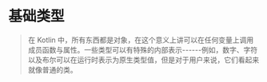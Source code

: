 # 基础类型

> 在 Kotlin 中，所有东西都是对象，在这个意义上讲可以在任何变量上调用成员函数与属性。一些类型可以有特殊的内部表示------例如，数字、字符以及布尔可以在运行时表示为原生类型值，但是对于用户来说，它们看起来就像普通的类。

